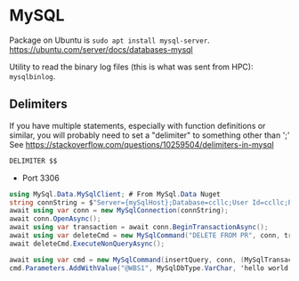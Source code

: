 # MySQL

Package on Ubuntu is `sudo apt install mysql-server`. <https://ubuntu.com/server/docs/databases-mysql>

Utility to read the binary log files (this is what was sent from HPC): `mysqlbinlog`.

## Delimiters

If you have multiple statements, especially with function definitions or similar, you will probably need to set a "delimiter" to something other than ';'
See <https://stackoverflow.com/questions/10259504/delimiters-in-mysql>

```sql
DELIMITER $$
```

- Port 3306


```c#
using MySql.Data.MySqlClient; # From MySql.Data Nuget
string connString = $"Server={mySqlHost};Database=ccllc;User Id=ccllc;Password={mySqlPass};Pooling=true;";
await using var conn = new MySqlConnection(connString);
await conn.OpenAsync();
await using var transaction = await conn.BeginTransactionAsync();
await using var deleteCmd = new MySqlCommand("DELETE FROM PR", conn, transaction);
await deleteCmd.ExecuteNonQueryAsync();

await using var cmd = new MySqlCommand(insertQuery, conn, (MySqlTransaction)transaction);
cmd.Parameters.AddWithValue("@WBS1", MySqlDbType.VarChar, 'hello world');

```
